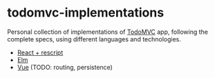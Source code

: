 # todomvc-implementations

Personal collection of implementations of [TodoMVC](https://todomvc.com/) app, following the complete specs, using different languages and technologies.

* [React + rescript](https://github.com/ascandone/rescript-todomvc)
* [Elm](https://github.com/ascandone/elm-todomvc)
* [Vue](https://github.com/ascandone/vue-todomvc) (TODO: routing, persistence)
